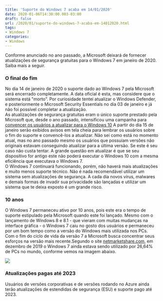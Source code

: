 ```yaml
---
title: 'Suporte do Windows 7 acaba em 14/01/2020'
date: 2020-01-06T14:30:00.003-03:00
draft: false
url: /2020/01/suporte-do-windows-7-acaba-em-14012020.html
tags: 
- Windows 7
categories:
- Windows
---
```


Conforme anunciado no ano passado, a Microsoft deixará de fornecer atualizações de segurança gratuitas para o Windows 7 em janeiro de 2020. Saiba mais a seguir.

  
  
  

### O final do fim

No dia 14 de janeiro de 2020 o suporte dado ao Windows 7 pela Microsoft será encerrado completamente. A data oficial é esta, mas considere que o sistema está "morto". Por curiosidade tentei atualizar o Windows Defender, e posteriormente o Microsoft Security Essentials no dia 03 de janeiro e já não foi possível completar a atualização.  
As atualizações de segurança gratuitas eram o único suporte prestado pela Microsoft que, desde o ano passado, intensificou uma campanha para [convencer os usuários a atualizar para o Windows 10](https://info.wsouza.com.br/2019/03/microsoft-alerta-usuarios-do-windows-7-sobre-atualizacao-para-o-windows-10.html) A partir do dia 15 de janeiro serão exibidos avisos em tela cheia para lembrar os usuários sobre o fim do suporte e convencê-los a atualizar. Não sei como está no momento atual, mas no ano passado mesmo os usuários que possuiam versões não originais estavam conseguindo atualizar para a última versão. Se este é seu caso não custa tentar. A grande questão em atualizar é que se seu dispositivo for antigo este não poderá executar o Windows 10 com a mesma eficiência que executava o Windows 7.  
O Windows 7 continuará funcionando, porém, não haverá mais atualizações e muito menos suporte técnico. Não é nada recomendável utilizar um sistema sem atualizações de segurança. A cada dia novos vírus, malwares e demais formas de invadir sua privacidade são lançadas e utilizar um sistema que te deixa exposto é um grande risco.  
  

### 10 anos

O Windows 7 permaneceu ativo por 10 anos, pois este era o tempo de suporte estipulado pela Microsoft quando este foi lançado. Mesmo com o lançamento de Windows 8 e 8.1 - que vieram com muitas mudanças na interface gráfica - o Windows 7 caiu no gosto dos usuários e permaneceu por um bom tempo como a versão do Windows mais utilizada nos PCs. Com o fim do ciclo de vida da versão 7 a Microsoft busca concentrar seus esforços na versão mais recente.Segundo o site [netmarketshare.com](https://netmarketshare.com/operating-system-market-share.aspx?options=%7B%22filter%22%3A%7B%22%24and%22%3A%5B%7B%22deviceType%22%3A%7B%22%24in%22%3A%5B%22Desktop%2Flaptop%22%5D%7D%7D%5D%7D%2C%22dateLabel%22%3A%22Custom%22%2C%22attributes%22%3A%22share%22%2C%22group%22%3A%22platformVersion%22%2C%22sort%22%3A%7B%22share%22%3A-1%7D%2C%22id%22%3A%22platformsDesktopVersions%22%2C%22dateInterval%22%3A%22Monthly%22%2C%22dateStart%22%3A%222019-12%22%2C%22dateEnd%22%3A%222019-12%22%2C%22segments%22%3A%22-1000%22%7D), em dezembro de 2019 o Windows 7 ainda estava sendo utilizado por 26,64% de PCs no mundo, conforme vemos na imagem abaixo.  

[![](https://1.bp.blogspot.com/-LwrUejhwVTM/XhNuUIVOIpI/AAAAAAAANYs/AT4gaadAU_IAFPfDVkuvWL9c9xbqOK1ugCNcBGAsYHQ/s640/MarketShare.png)](https://1.bp.blogspot.com/-LwrUejhwVTM/XhNuUIVOIpI/AAAAAAAANYs/AT4gaadAU_IAFPfDVkuvWL9c9xbqOK1ugCNcBGAsYHQ/s1600/MarketShare.png)

  

### Atualizações pagas até 2023

Usuários de versões corporativas e de versões rodando no Azure ainda terão atualizações de estendidas de segurança (ESU) e suporte pago até 2023.
